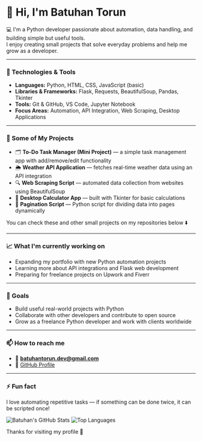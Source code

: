 # 👋 Hi, I'm Batuhan Torun  

💻 I'm a Python developer passionate about automation, data handling, and building simple but useful tools.  
I enjoy creating small projects that solve everyday problems and help me grow as a developer.  

---

### 🚀 Technologies & Tools
- **Languages:** Python, HTML, CSS, JavaScript (basic)
- **Libraries & Frameworks:** Flask, Requests, BeautifulSoup, Pandas, Tkinter
- **Tools:** Git & GitHub, VS Code, Jupyter Notebook
- **Focus Areas:** Automation, API Integration, Web Scraping, Desktop Applications

---

### 🧩 Some of My Projects
- 🗂️ **To-Do Task Manager (Mini Project)** — a simple task management app with add/remove/edit functionality  
- 🌦️ **Weather API Application** — fetches real-time weather data using an API integration  
- 🔍 **Web Scraping Script** — automated data collection from websites using BeautifulSoup  
- 🧮 **Desktop Calculator App** — built with Tkinter for basic calculations  
- 📄 **Pagination Script** — Python script for dividing data into pages dynamically  

You can check these and other small projects on my repositories below ⬇️

---

### 📈 What I'm currently working on
- Expanding my portfolio with new Python automation projects  
- Learning more about API integrations and Flask web development  
- Preparing for freelance projects on Upwork and Fiverr  

---

### 🌱 Goals
- Build useful real-world projects with Python  
- Collaborate with other developers and contribute to open source  
- Grow as a freelance Python developer and work with clients worldwide  

---

### 📫 How to reach me
- 📧 **batuhantorun.dev@gmail.com**  
- 🧰 [GitHub Profile](https://github.com/batuhantorun)

---

### ⚡ Fun fact
I love automating repetitive tasks — if something can be done twice, it can be scripted once!

![Batuhan's GitHub Stats](https://github-readme-stats.vercel.app/api?username=batuhantorun&show_icons=true&theme=tokyonight)
![Top Languages](https://github-readme-stats.vercel.app/api/top-langs/?username=batuhantorun&layout=compact&theme=tokyonight)

Thanks for visiting my profile 👋
